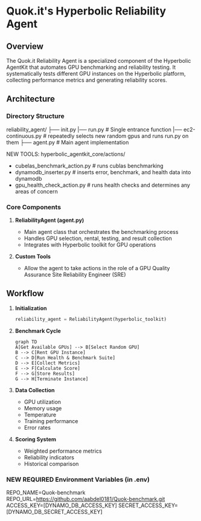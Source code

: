 # Quok.it's Hyperbolic Reliability Agent

## Overview
The Quok.it Reliability Agent is a specialized component of the Hyperbolic AgentKit that automates GPU benchmarking and reliability testing. It systematically tests different GPU instances on the Hyperbolic platform, collecting performance metrics and generating reliability scores.

## Architecture

### Directory Structure

reliability_agent/
├── init.py
|── run.py # Single entrance function 
|── ec2-continuous.py # repeatedly selects new random gpus and runs run.py on them
├── agent.py # Main agent implementation

NEW TOOLS: 
hyperbolic_agentkit_core/actions/
- cubelas_benchmark_action.py # runs cublas benchmarking
- dynamodb_inserter.py # inserts error, benchmark, and health data into dynamodb
- gpu_health_check_action.py  # runs health checks and determines any areas of concern

### Core Components

1. **ReliabilityAgent (agent.py)**
   - Main agent class that orchestrates the benchmarking process
   - Handles GPU selection, rental, testing, and result collection
   - Integrates with Hyperbolic toolkit for GPU operations

2. **Custom Tools**
   - Allow the agent to take actions in the role of a GPU Quality Assurance Site Reliability Engineer (SRE)
     

## Workflow

1. **Initialization**
   ```python
   reliability_agent = ReliabilityAgent(hyperbolic_toolkit)
   ```

2. **Benchmark Cycle**
   ```mermaid
   graph TD
   A[Get Available GPUs] --> B[Select Random GPU]
   B --> C[Rent GPU Instance]
   C --> D[Run Health & Benchmark Suite]
   D --> E[Collect Metrics]
   E --> F[Calculate Score]
   F --> G[Store Results]
   G --> H[Terminate Instance]
   ```

3. **Data Collection**
   - GPU utilization
   - Memory usage
   - Temperature
   - Training performance
   - Error rates

4. **Scoring System**
   - Weighted performance metrics
   - Reliability indicators
   - Historical comparison

### NEW REQUIRED Environment Variables (in .env)

REPO_NAME=Quok-benchmark
REPO_URL=https://github.com/aabdel0181/Quok-benchmark.git
ACCESS_KEY=[DYNAMO_DB_ACCESS_KEY]
SECRET_ACCESS_KEY=[DYNAMO_DB_SECRET_ACCESS_KEY]

